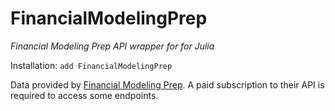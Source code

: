 # FinancialModelingPrep

*Financial Modeling Prep API wrapper for for Julia*

Installation: `add FinancialModelingPrep`

Data provided by [Financial Modeling Prep](https://financialmodelingprep.com/developer/docs/). A paid subscription to their API is required to access some endpoints.
